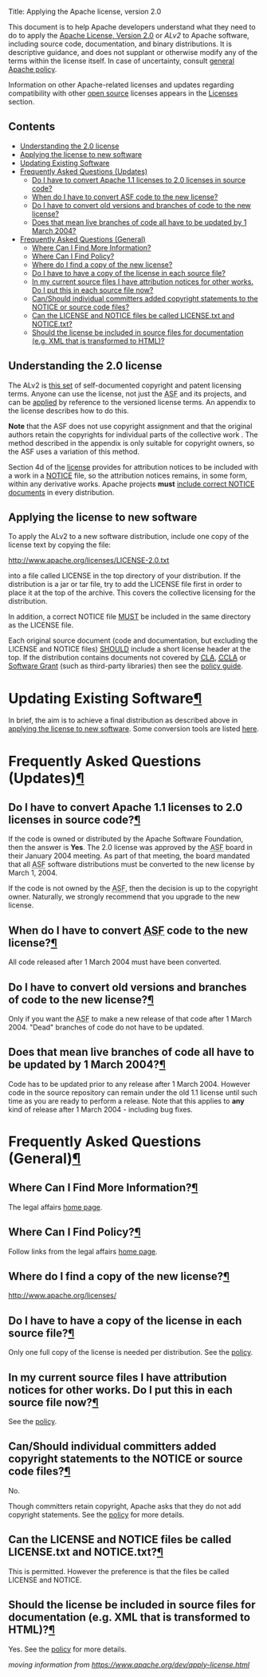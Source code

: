 Title: Applying the Apache license, version 2.0

This document is to help Apache developers understand what they need to do to apply the <a href="https://www.apache.org/licenses/LICENSE-2.0" target="_blank">Apache License, Version 2.0</a> or _ALv2_ to Apache software, including source code, documentation, and binary distributions. It is descriptive guidance, and does not supplant or otherwise modify any of the terms within the license itself. In case of uncertainty, consult <a href="https://www.apache.org/legal" target="_blank">general Apache policy</a>.

Information on other Apache-related licenses and updates regarding compatibility with other <a href="https://www.opensource.org" taarget="_blank">open source</a> licenses appears in the <a href="https://www.apache.org/licenses/" target="_blank">Licenses</a> section.

<h2>Contents</h2>

<ul>
<li><a href="#license">Understanding the 2.0 license</a></li>
<li><a href="#new">Applying the license to new software</a></li>
<li><a href="#existing">Updating Existing Software</a></li>
<li><a href="#faq-existing">Frequently Asked Questions (Updates)</a><ul>
<li><a href="#convert_to_2_0">Do I have to convert Apache 1.1 licenses to 2.0 licenses in source code?</a></li>
<li><a href="#convert-all">When do I have to convert ASF code to the new license?</a></li>
<li><a href="#conversion">Do I have to convert old versions and branches of code to the new license?</a></li>
<li><a href="#deadline">Does that mean live branches of code all have to be updated by 1 March 2004?</a></li>
</ul>
</li>
<li><a href="#faq">Frequently Asked Questions (General)</a><ul>
<li><a href="#info-whereis">Where Can I Find More Information?</a></li>
<li><a href="#policy-whereis">Where Can I Find Policy?</a></li>
<li><a href="#license-whereis">Where do I find a copy of the new license?</a></li>
<li><a href="#copy-per-file">Do I have to have a copy of the license in each source file?</a></li>
<li><a href="#attribution">In my current source files I have attribution notices for other works. Do I put this in each source file now?</a></li>
<li><a href="#contributor-copyright">Can/Should individual committers added copyright statements to the NOTICE or source code files?</a></li>
<li><a href="#license-file-name">Can the LICENSE and NOTICE files be called LICENSE.txt and NOTICE.txt?</a></li>
<li><a href="#license-include">Should the license be included in source files for documentation (e.g. XML that is transformed to HTML)?</a></li>
</ul>
</li>
</ul>



<h2 id="license">Understanding the 2.0 license</h2>
<p>The ALv2 is <a href="https://www.apache.org/licenses/LICENSE-2.0.txt" target="_blank">this set</a> of self-documented copyright and patent licensing terms. Anyone can use the license, not just the <abbr title="Apache Software Foundation">ASF</abbr> and its projects, and can be <a href="https://www.apache.org/licenses/LICENSE-2.0.html#apply" target="_blank">applied</a> by reference to the versioned license terms. An appendix to the license describes how to do this.

**Note** that the ASF does not use copyright assignment and that the original authors retain the copyrights for individual parts of the collective work . The method described in the appendix is only suitable for copyright owners, so the ASF uses a variation of
this method.

Section 4d of the <a href="https://www.apache.org/licenses/LICENSE-2.0.txt" target="_blank">license</a> provides for attribution notices to be included with a work in a <a href="https://www.apache.org/licenses/example-NOTICE.txt" target="_blank">NOTICE</a> file, so the attribution notices remains, in some form, within any derivative works. Apache projects **must** <a href="http://www.apache.org/legal/src-headers.html#notice" target="_blank">include correct NOTICE documents</a> in every distribution.
  
<h2 id="new">Applying the license to new software</h2>

To apply the ALv2 to a new software distribution, include one copy of the
license text by copying the file:</p>
<p><a href="http://www.apache.org/licenses/LICENSE-2.0.txt">http://www.apache.org/licenses/LICENSE-2.0.txt</a></p>
<p>into a file called LICENSE in the top directory of your distribution.
If the distribution is a jar or tar file, try to add the LICENSE file
first in order to place it at the top of the archive. This covers
the collective licensing for the distribution.</p>
<p>In addition, a correct NOTICE file
<a href="http://www.apache.org/legal/src-headers.html#notice">MUST</a>
be included in the same directory as the LICENSE file.</p>
<p>Each original source document (code and documentation, but excluding the 
LICENSE and NOTICE files) <a href="http://www.apache.org/legal/src-headers.html#headers">SHOULD</a>
include a short license header at the top. If the distribution contains 
documents not covered by <a href="http://www.apache.org/licenses/icla.txt"><abbr title="Individual Contributor License Agreement">CLA</abbr></a>,
<a href="http://www.apache.org/licenses/cla-corporate.txt"><abbr title="Corporate Contributor License Agreement">CCLA</abbr></a> or
<a href='http://www.apache.org/licenses/software-grant.txt'>Software Grant</a>
(such as third-party libraries) then see the
<a href='http://www.apache.org/legal/resolved.html'>policy guide</a>.</p>
<h1 id="existing">Updating Existing Software<a class="headerlink" href="#existing" title="Permanent link">&para;</a></h1>
<p>In brief, the aim is to achieve a final distribution as described above in
<a href="#new">applying the license to new software</a>. Some conversion tools are 
listed <a href="http://www.apache.org/legal/src-headers.html#faq-update-scripts">here</a>.</p>
<h1 id="faq-existing">Frequently Asked Questions (Updates)<a class="headerlink" href="#faq-existing" title="Permanent link">&para;</a></h1>
<h2 id="convert_to_2_0">Do I have to convert Apache 1.1 licenses to 2.0 licenses in source code?<a class="headerlink" href="#convert_to_2_0" title="Permanent link">&para;</a></h2>
<p>If the code is owned or distributed by the Apache Software Foundation, then
the answer is <strong>Yes</strong>.  The 2.0 license was approved by the <abbr title="Apache Software Foundation">ASF</abbr> board
in their January 2004 meeting.  As part of that meeting, the board mandated
that all <abbr title="Apache Software Foundation">ASF</abbr> software distributions must be converted to the new license
by March 1, 2004.</p>
<p>If the code is not owned by the <abbr title="Apache Software Foundation">ASF</abbr>, then the decision is up to the copyright
owner.  Naturally, we strongly recommend that you upgrade to the new license.</p>
<h2 id="convert-all">When do I have to convert <abbr title="Apache Software Foundation">ASF</abbr> code to the new license?<a class="headerlink" href="#convert-all" title="Permanent link">&para;</a></h2>
<p>All code released after 1 March 2004 must have been converted.</p>
<h2 id="conversion">Do I have to convert old versions and branches of code to the new license?<a class="headerlink" href="#conversion" title="Permanent link">&para;</a></h2>
<p>Only if you want the <abbr title="Apache Software Foundation">ASF</abbr> to make a new release of that code after 1 March 2004.
"Dead" branches of code do not have to be updated.</p>
<h2 id="deadline">Does that mean live branches of code all have to be updated by 1 March 2004?<a class="headerlink" href="#deadline" title="Permanent link">&para;</a></h2>
<p>Code has to be updated prior to any release after 1 March 2004.  However code
in the source repository can remain under the old 1.1 license until such time
as you are ready to perform a release.  Note that this applies to <strong>any</strong>
kind of release after 1 March 2004 - including bug fixes.</p>
<h1 id="faq">Frequently Asked Questions (General)<a class="headerlink" href="#faq" title="Permanent link">&para;</a></h1>
<h2 id="info-whereis">Where Can I Find More Information?<a class="headerlink" href="#info-whereis" title="Permanent link">&para;</a></h2>
<p>The legal affairs <a href="http://www.apache.org/legal">home page</a>.</p>
<h2 id="policy-whereis">Where Can I Find Policy?<a class="headerlink" href="#policy-whereis" title="Permanent link">&para;</a></h2>
<p>Follow links from the legal affairs <a href="http://www.apache.org/legal">home page</a>.</p>
<h2 id="license-whereis">Where do I find a copy of the new license?<a class="headerlink" href="#license-whereis" title="Permanent link">&para;</a></h2>
<p><a href="http://www.apache.org/licenses/">http://www.apache.org/licenses/</a></p>
<h2 id="copy-per-file">Do I have to have a copy of the license in each source file?<a class="headerlink" href="#copy-per-file" title="Permanent link">&para;</a></h2>
<p>Only one full copy of the license is needed per distribution.
See the <a href="http://www.apache.org/legal/src-headers.html">policy</a>.</p>
<h2 id="attribution">In my current source files I have attribution notices for other works. Do I put this in each source file now?<a class="headerlink" href="#attribution" title="Permanent link">&para;</a></h2>
<p>See the <a href="http://www.apache.org/legal/src-headers.html">policy</a>.</p>
<h2 id="contributor-copyright">Can/Should individual committers added copyright statements to the NOTICE or source code files?<a class="headerlink" href="#contributor-copyright" title="Permanent link">&para;</a></h2>
<p>No.</p>
<p>Though committers retain copyright, Apache asks that they do not add copyright
statements.  See the <a href="http://www.apache.org/legal/src-headers.html">policy</a>
for more details.</p>
<h2 id="license-file-name">Can the LICENSE and NOTICE files be called LICENSE.txt and NOTICE.txt?<a class="headerlink" href="#license-file-name" title="Permanent link">&para;</a></h2>
<p>This is permitted.  However the preference is that the files be called LICENSE
and NOTICE.</p>
<h2 id="license-include">Should the license be included in source files for documentation (e.g. XML that is transformed to HTML)?<a class="headerlink" href="#license-include" title="Permanent link">&para;</a></h2>
<p>Yes. See the <a href="http://www.apache.org/legal/src-headers.html">policy</a> for more
details.</p></div>

_moving information from https://www.apache.org/dev/apply-license.html_


